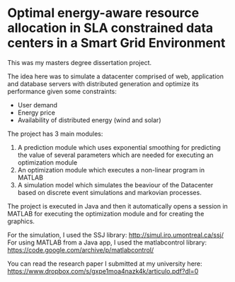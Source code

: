 # Optimal energy-aware resource allocation in SLA constrained data centers in a Smart Grid Environment

This was my masters degree dissertation project.

The idea here was to simulate a datacenter comprised of web, application and database servers with distributed generation and optimize its performance given some constraints:
- User demand
- Energy price
- Availability of distributed energy (wind and solar)

The project has 3 main modules:

1. A prediction module which uses exponential smoothing for predicting the value of several parameters which are needed for executing an optimization module
2. An optimization module which executes a non-linear program in MATLAB
3. A simulation model which simulates the beaviour of the Datacenter based on discrete event simulations and markovian processes.

The project is executed in Java and then it automatically opens a session in MATLAB for executing the optimization module and for creating the graphics.

For the simulation, I used the SSJ library: http://simul.iro.umontreal.ca/ssj/
For using MATLAB from a Java app, I used the matlabcontrol library: https://code.google.com/archive/p/matlabcontrol/


You can read the research paper I submitted at my university here: https://www.dropbox.com/s/gxpe1moa4nazk4k/articulo.pdf?dl=0


